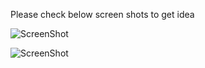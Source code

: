 Please check below screen shots to get idea 

![ScreenShot](https://dl.dropboxusercontent.com/u/100365745/add_bill.png)


![ScreenShot](https://dl.dropboxusercontent.com/u/100365745/summary.png)

